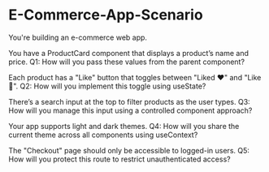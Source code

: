 # E-Commerce-App-Scenario

You're building an e-commerce web app.

You have a ProductCard component that displays a product’s name and price.
Q1: How will you pass these values from the parent component?

Each product has a "Like" button that toggles between "Liked ❤️" and "Like 🤍".
Q2: How will you implement this toggle using useState?

There’s a search input at the top to filter products as the user types.
Q3: How will you manage this input using a controlled component approach?

Your app supports light and dark themes.
Q4: How will you share the current theme across all components using useContext?

The "Checkout" page should only be accessible to logged-in users.
Q5: How will you protect this route to restrict unauthenticated access?
